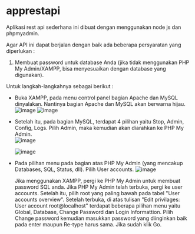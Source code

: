 # apprestapi
 Aplikasi rest api sederhana ini dibuat dengan menggunakan node js dan phpmyadmin.

 Agar API ini dapat berjalan dengan baik ada beberapa persyaratan yang diperlukan :
 1. Membuat password untuk database Anda (jika tidak menggunakan PHP My Admin/XAMPP, bisa menyesuaikan dengan database yang digunakan).

 Untuk langkah-langkahnya sebagai berikut :
 - Buka XAMPP, pada menu control panel bagian Apache dan MySQL dinyalakan. Nantinya bagian Apache dan MySQL akan berwarna hijau.
   ![image](https://github.com/CharlesD12/apprestapi/assets/78160523/284a2123-9735-4820-a455-229dbfc22b61)
   ![image](https://github.com/CharlesD12/apprestapi/assets/78160523/c58d9dc6-3439-4226-b0f9-29edd1684a7d)

 - Setelah itu, pada bagian MySQL, terdapat 4 pilihan yaitu Stop, Admin, Config, Logs. Pilih Admin, maka kemudian akan diarahkan ke PHP My Admin.
   <br>
   ![image](https://github.com/CharlesD12/apprestapi/assets/78160523/8228aca3-8142-450b-9b21-0b917380b61a)


   ![image](https://github.com/CharlesD12/apprestapi/assets/78160523/42a5bf8f-a056-4649-bd62-9fdf8a20a0ff)

- Pada pilihan menu pada bagian atas PHP My Admin (yang mencakup Databases, SQL, Status, dll). Pilih User accounts.
  ![image](https://github.com/CharlesD12/apprestapi/assets/78160523/cc5c4fff-fafe-4433-828a-94b04dab30e7)

   
    Jika menggunakan XAMPP, pergi ke PHP My Admin untuk membuat password SQL anda. Jika PHP My Admin telah terbuka,
    pergi ke user accounts. Setelah itu, pilih root yang paling bawah pada tabel "User accounts overview". Setelah terbuka,
    di atas tulisan "Edit privilages: User account root@localhost" terdapat beberapa pilihan menu yaitu Global, Database,
    Change Password dan Login Informattion. Pilih Change password kemudian masukkan password yang diinginkan baik pada enter
    maupun Re-type harus sama. Jika sudah klik Go.
